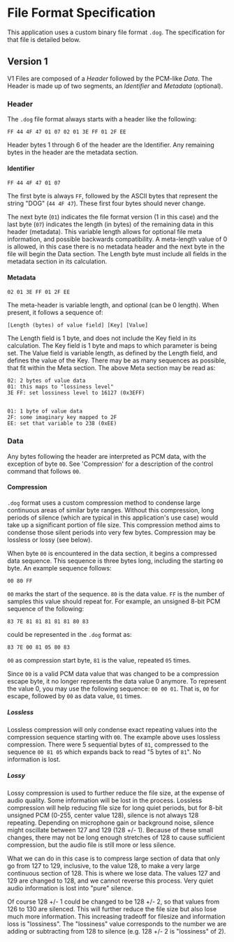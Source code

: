 # File Format Specification

This application uses a custom binary file format `.dog`. The specification for that file is detailed below.


## Version 1

V1 Files are composed of a *Header* followed by the PCM-like *Data*. The Header is made up of two segments, an *Identifier* and *Metadata* (optional).


### Header

The `.dog` file format always starts with a header like the following: 

```
FF 44 4F 47 01 07 02 01 3E FF 01 2F EE
```

Header bytes 1 through 6 of the header are the Identifier. Any remaining bytes in the header are the metadata section.

#### Identifier

```
FF 44 4F 47 01 07
```

The first byte is always `FF`, followed by the ASCII bytes that represent the string "DOG" (`44 4F 47`). These first four bytes should never change.

The next byte (`01`) indicates the file format version (1 in this case) and the last byte (`07`) indicates the length (in bytes) of the remaining data in this header (metadata). This variable length allows for optional file meta information, and possible backwards compatibility. A meta-length value of 0 is allowed, in this case there is no metadata header and the next byte in the file will begin the Data section. The Length byte must include all fields in the metadata section in its calculation.

#### Metadata

```
02 01 3E FF 01 2F EE
```

The meta-header is variable length, and optional (can be 0 length). When present, it follows a sequence of:

    [Length (bytes) of value field] [Key] [Value]

The Length field is 1 byte, and does not include the Key field in its calculation. The Key field is 1 byte and maps to which parameter is being set. The Value field is variable length, as defined by the Length field, and defines the value of the Key. There may be as many sequences as possible, that fit within the Meta section. The above Meta section may be read as:

    02: 2 bytes of value data
    01: this maps to "lossiness level"
    3E FF: set lossiness level to 16127 (0x3EFF)


    01: 1 byte of value data
    2F: some imaginary key mapped to 2F
    EE: set that variable to 238 (0xEE)


### Data

Any bytes following the header are interpreted as PCM data, with the exception of byte `00`. See 'Compression' for a description of the control command that follows `00`. 

#### Compression

`.dog` format uses a custom compression method to condense large continuous areas of similar byte ranges. Without this compression, long periods of silence (which are typical in this application's use case) would take up a significant portion of file size. This compression method aims to condense those silent periods into very few bytes. Compression may be lossless or lossy (see below).

When byte `00` is encountered in the data section, it begins a compressed data sequence. This sequence is three bytes long, including the starting `00` byte. An example sequence follows:

```
00 80 FF
```

`00` marks the start of the sequence. `80` is the data value. `FF` is the number of samples this value should repeat for. For example, an unsigned 8-bit PCM sequence of the following:

```
83 7E 81 81 81 81 81 80 83
```

could be represented in the `.dog` format as:

```
83 7E 00 81 05 80 83
```

`00` as compression start byte, `81` is the value, repeated `05` times.

Since `00` is a valid PCM data value that was changed to be a compression escape byte, it no longer represents the data value 0 anymore. To represent the value 0, you may use the following sequence: `00 00 01`. That is, `00` for escape, followed by `00` as data value, `01` times.

##### Lossless
Lossless compression will only condense exact repeating values into the compression sequence starting with `00`. The example above uses lossless compression. There were 5 sequential bytes of `81`, compressed to the sequence `00 81 05` which expands back to read "5 bytes of `81`". No information is lost. 

##### Lossy

Lossy compression is used to further reduce the file size, at the expense of audio quality. Some information will be lost in the process. Lossless compression will help reducing file size for long quiet periods, but for 8-bit unsigned PCM (0-255, center value 128), silence is not always 128 repeating. Depending on microphone gain or background noise, silence might oscillate between 127 and 129 (128 +/- 1). Because of these small changes, there may not be long enough stretches of 128 to cause sufficient compression, but the audio file is still more or less silence. 

What we can do in this case is to compress large section of data that only go from 127 to 129, inclusive, to the value 128, to make a very large continuous section of 128. This is where we lose data. The values 127 and 129 are changed to 128, and we cannot reverse this process. Very quiet audio information is lost into "pure" silence. 

Of course 128 +/- 1 could be changed to be 128 +/- 2, so that values from 126 to 130 are silenced. This will further reduce the file size but also lose much more information. This increasing tradeoff for filesize and information loss is "lossiness". The "lossiness" value corresponds to the number we are adding or subtracting from 128 to silence (e.g. 128 +/- 2 is "lossiness" of 2).